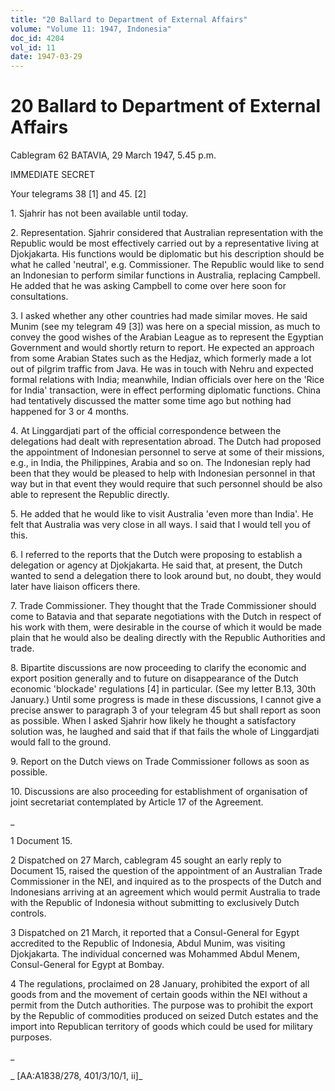 ```yaml
---
title: "20 Ballard to Department of External Affairs"
volume: "Volume 11: 1947, Indonesia"
doc_id: 4204
vol_id: 11
date: 1947-03-29
---
```


# 20 Ballard to Department of External Affairs

Cablegram 62 BATAVIA, 29 March 1947, 5.45 p.m.

IMMEDIATE SECRET

Your telegrams 38 [1] and 45. [2]

1\. Sjahrir has not been available until today.

2\. Representation. Sjahrir considered that Australian representation with the Republic would be most effectively carried out by a representative living at Djokjakarta. His functions would be diplomatic but his description should be what he called 'neutral', e.g. Commissioner. The Republic would like to send an Indonesian to perform similar functions in Australia, replacing Campbell. He added that he was asking Campbell to come over here soon for consultations.

3\. I asked whether any other countries had made similar moves. He said Munim (see my telegram 49 [3]) was here on a special mission, as much to convey the good wishes of the Arabian League as to represent the Egyptian Government and would shortly return to report. He expected an approach from some Arabian States such as the Hedjaz, which formerly made a lot out of pilgrim traffic from Java. He was in touch with Nehru and expected formal relations with India; meanwhile, Indian officials over here on the 'Rice for India' transaction, were in effect performing diplomatic functions. China had tentatively discussed the matter some time ago but nothing had happened for 3 or 4 months.

4\. At Linggardjati part of the official correspondence between the delegations had dealt with representation abroad. The Dutch had proposed the appointment of Indonesian personnel to serve at some of their missions, e.g., in India, the Philippines, Arabia and so on. The Indonesian reply had been that they would be pleased to help with Indonesian personnel in that way but in that event they would require that such personnel should be also able to represent the Republic directly.

5\. He added that he would like to visit Australia 'even more than India'. He felt that Australia was very close in all ways. I said that I would tell you of this.

6\. I referred to the reports that the Dutch were proposing to establish a delegation or agency at Djokjakarta. He said that, at present, the Dutch wanted to send a delegation there to look around but, no doubt, they would later have liaison officers there.

7\. Trade Commissioner. They thought that the Trade Commissioner should come to Batavia and that separate negotiations with the Dutch in respect of his work with them, were desirable in the course of which it would be made plain that he would also be dealing directly with the Republic Authorities and trade.

8\. Bipartite discussions are now proceeding to clarify the economic and export position generally and to future on disappearance of the Dutch economic 'blockade' regulations [4] in particular. (See my letter B.13, 30th January.) Until some progress is made in these discussions, I cannot give a precise answer to paragraph 3 of your telegram 45 but shall report as soon as possible. When I asked Sjahrir how likely he thought a satisfactory solution was, he laughed and said that if that fails the whole of Linggardjati would fall to the ground.

9\. Report on the Dutch views on Trade Commissioner follows as soon as possible.

10\. Discussions are also proceeding for establishment of organisation of joint secretariat contemplated by Article 17 of the Agreement.

_

1 Document 15.

2 Dispatched on 27 March, cablegram 45 sought an early reply to Document 15, raised the question of the appointment of an Australian Trade Commissioner in the NEI, and inquired as to the prospects of the Dutch and Indonesians arriving at an agreement which would permit Australia to trade with the Republic of Indonesia without submitting to exclusively Dutch controls.

3 Dispatched on 21 March, it reported that a Consul-General for Egypt accredited to the Republic of Indonesia, Abdul Munim, was visiting Djokjakarta. The individual concerned was Mohammed Abdul Menem, Consul-General for Egypt at Bombay.

4 The regulations, proclaimed on 28 January, prohibited the export of all goods from and the movement of certain goods within the NEI without a permit from the Dutch authorities. The purpose was to prohibit the export by the Republic of commodities produced on seized Dutch estates and the import into Republican territory of goods which could be used for military purposes.

_

_ [AA:A1838/278, 401/3/10/1, ii]_
